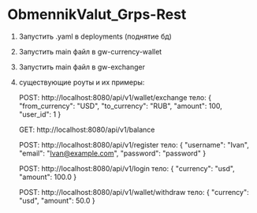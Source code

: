 # ObmennikValut_Grps-Rest
1. Запустить .yaml в deployments (поднятие бд)
2. Запустить main файл в gw-currency-wallet
3. Запустить main файл в gw-exchanger
4. существующие роуты и их примеры:

   POST: http://localhost:8080/api/v1/wallet/exchange
    тело:
   {
   "from_currency": "USD",
   "to_currency": "RUB",
   "amount": 100,
   "user_id": 1
   }

   GET: http://localhost:8080/api/v1/balance

   POST: http://localhost:8080/api/v1/register
    тело:
   {
   "username": "Ivan",
   "email": "Ivan@example.com",
   "password": "password"
   }

   POST: http://localhost:8080/api/v1/login
    тело:
   {
   "currency": "usd",
   "amount": 100.0
   }

   POST: http://localhost:8080/api/v1/wallet/withdraw
   тело:
   {
   "currency": "usd",
   "amount": 50.0
   }

